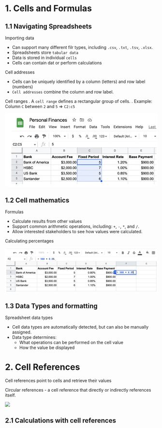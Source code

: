 # 1. Cells and Formulas

## 1.1 Navigating Spreadsheets

Importing data

- Can support many different filr types, including `.csv`, `.txt`, `.tsv`, `.xlsx`.
- Spreadsheets store `tabular data`
- Data is stored in individual `cells`
- Cells can contain dat or perform calculations

Cell addresses

- Cells can be uniquely identified by a column (letters) and row label (numbers)
- `Cell addresses` combine the column and row label.

Cell ranges
. A `cell range` defines a rectangular group of cells.
. Example: Column `C` between `2` and `5` => `C2:c5`

<img src="cell-ranges.png" alt="cell ranges" width="900px">

## 1.2 Cell mathematics

Formulas

- Calculate results from other values
- Support common arithmetic operations, including: `+`, `-`, `*`, and `/`.
- Allow interested stakeholders to see how values were calculated.

Calculating percentages

<img src="calculating-percentages.png" alt="Calculating Percentages" width="900px">

## 1.3 Data Types and formatting

Spreadsheet data types

- Cell data types are automatically detected, but can also be manually assigned.
- Data type determines:
  - What operations can be performed on the cell value
  - How the value be displayed

# 2. Cell References

Cell references point to cells and retrieve their values

Circular references - a cell reference that directly or indirectly references itself.

<img src="/Introduction to Spreadsheets/circular reference.png" width="200px">

## 2.1 Calculations with cell references
